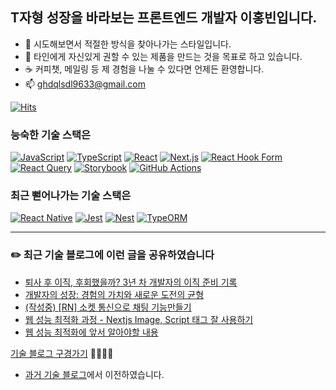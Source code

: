 
## T자형 성장을 바라보는 프론트엔드 개발자 이홍빈입니다.

- 👯 시도해보면서 적절한 방식을 찾아나가는 스타일입니다.
- 🎯 타인에게 자신있게 권할 수 있는 제품을 만드는 것을 목표로 하고 있습니다.
- ☕️ 커피챗, 메일링 등 제 경험을 나눌 수 있다면 언제든 환영합니다.
- 📫 ghdqlsdl9633@gmail.com

[![Hits](https://hits.seeyoufarm.com/api/count/incr/badge.svg?url=https%3A%2F%2Fgithub.com%2FHong-been&count_bg=%2350A5FF&title_bg=%23A0A0A0&icon_color=%23E7E7E7&title=Welcome🎉&edge_flat=false)](https://hits.seeyoufarm.com)
<br/>

### 능숙한 기술 스택은 

  [![JavaScript](https://img.shields.io/badge/JavaScript-F7DF1E?logo=javascript&logoColor=000)](#)
  [![TypeScript](https://img.shields.io/badge/TypeScript-3178C6?logo=typescript&logoColor=fff)](#)
  [![React](https://img.shields.io/badge/React-%2320232a.svg?logo=react&logoColor=%2361DAFB)](#)
  [![Next.js](https://img.shields.io/badge/Next.js-black?logo=next.js&logoColor=white)](#)
  [![React Hook Form](https://img.shields.io/badge/React%20Hook%20Form-EC5990?logo=reacthookform&logoColor=fff)](#)
  [![React Query](https://img.shields.io/badge/React%20Query-FF4154?logo=reactquery&logoColor=fff)](#)
  [![Storybook](https://img.shields.io/badge/Storybook-FF4785?logo=storybook&logoColor=fff)](#)
  [![GitHub Actions](https://img.shields.io/badge/GitHub_Actions-2088FF?logo=github-actions&logoColor=white)](#)


### 최근 뻗어나가는 기술 스택은

  [![React Native](https://img.shields.io/badge/React_Native-%2320232a.svg?logo=react&logoColor=%2361DAFB)](#)
  [![Jest](https://img.shields.io/badge/Jest-C21325?logo=jest&logoColor=fff)](#)
  [![Nest](https://img.shields.io/badge/Nest.js-%23E0234E.svg?logo=nestjs&logoColor=white)](#)
  [![TypeORM](https://img.shields.io/badge/TypeORM-FE0803?logo=typeorm&logoColor=fff)](#)

<!--
[![Anurag's GitHub stats](https://github-readme-stats.vercel.app/api?username=Hong-been)](https://github.com/anuraghazra/github-readme-stats)
**Hong-been/Hong-been** is a ✨ _special_ ✨ repository because its `README.md` (this file) appears on your GitHub profile.

Here are some ideas to get you started:

- 🔭 I’m currently working on ...
- 🔭 I’m currently learning Refactoring
- 👯 I’m looking to collaborate on ...
- 🤔 I’m looking for help with ...
- 💬 Ask me about ...
- 📫 How to reach me: ...
- 😄 Pronouns: ...
- ⚡ Fun fact: ...
-->

---

### ✏️ 최근 기술 블로그에 이런 글을 공유하였습니다
<!-- https://github.com/gautamkrishnar/blog-post-workflow -->
<!-- BLOG-POST-LIST:START -->
- [퇴사 후 이직, 후회했을까? 3년 차 개발자의 이직 준비 기록](https://thoughtprovo-king.tistory.com/121)
- [개발자의 성장: 경험의 가치와 새로운 도전의 균형](https://thoughtprovo-king.tistory.com/120)
- [&lpar;작성중&rpar; [RN] 소켓 통신으로 채팅 기능만들기](https://thoughtprovo-king.tistory.com/119)
- [웹 성능 최적화 과정 - Nextjs Image, Script 태그 잘 사용하기](https://thoughtprovo-king.tistory.com/118)
- [웹 성능 최적화에 앞서 알아야할 내용](https://thoughtprovo-king.tistory.com/117)
<!-- BLOG-POST-LIST:END -->
[기술 블로그 구경가기](https://thoughtprovo-king.tistory.com)  🏃🏻‍♀️💨
* [과거 기술 블로그](https://velog.io/@awesome-hong)에서 이전하였습니다.
